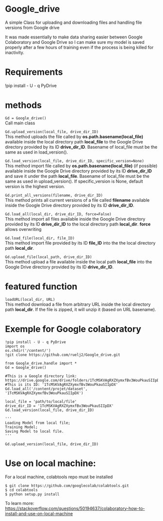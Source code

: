 # Google_drive
A simple Class for uploading and downloading files and handling file versions from Google drive  
  
It was made essentially to make data sharing easier between Google Colaboratory and Google Drive so I can make sure my model is saved properly after a few hours of training even if the process is being killed for inactivity.  


# Requirements
!pip install - U - q PyDrive  


# methods
```Gd = Google_drive()```   
Call main class

```Gd.upload_version(local_file, drive_dir_ID)```    
This method uploads the file called by __os.path.basename(local_file)__ available inside the local directory path __local_file__ to the Google Drive directory provided by its ID __drive_dir_ID__. Basename of local_file must be the same as used in load_version().

```Gd.load_version(local_file, drive_dir_ID, specific_version=None)```     
This method import file called by __os.path.basename(local_file)__ (if possible) available inside the Google Drive directory provided by its ID __drive_dir_ID__ and save it under the path __local_file__. Basename of local_file must be the same as used in upload_version().
If specific_version is None, default version is the highest version.

```Gd.print_all_versions(filename, drive_dir_ID) ```   
This method prints all current versions of a file called __filename__ available inside the Google Drive directory provided by its ID __drive_dir_ID__.

```Gd.load_all(local_dir, drive_dir_ID, force=False)```     
This method import all files available inside the Google Drive directory provided by its ID __drive_dir_ID__ to the local directory path __local_dir__. __force__ allows overwriting 

```Gd.load_file(local_dir, file_ID)```   
This method import file provided by its ID __file_ID__ into the the local directory path __local_dir__.

```Gd.upload_file(local_path, drive_dir_ID)```    
This method upload a file available inside the local path __local_file__ into the Google Drive directory provided by its ID __drive_dir_ID__.

# featured function 
```loadURL(local_dir, URL)```     
This method download a file from arbitrary URL inside the local directory path __local_dir__. If the file is zipped, it will unzip it (based on URL basename).


# Exemple for Google colaboratory
```
!pip install - U - q PyDrive  
import os  
os.chdir('/content/')  
!git clone https://github.com/ruelj2/Google_drive.git  
  
from Google_drive.handle import *
Gd = Google_drive()  
  
#This is a Google directory link: https://drive.google.com/drive/folders/1TcMSKVAgRXZXymxfBv3WouPkauSIIpDX  
#This is its ID: '1TcMSKVAgRXZXymxfBv3WouPkauSIIpDX'  
Gd.load_all('/content/projet/dataset', '1TcMSKVAgRXZXymxfBv3WouPkauSIIpDX')  
  
local_file = 'path/to/local/file'
drive_dir_ID = '1TcMSKVAgRXZXymxfBv3WouPkauSIIpDX'  
Gd.load_version(local_file, drive_dir_ID)  
  
'''
Loading Model from local file;
Training Model;
Saving Model to local file.
'''
  
Gd.upload_version(local_file, drive_dir_ID)  
```

# Use on local machine:
For a local machine, colabtools repo must be installed  
```
$ git clone https://github.com/googlecolab/colabtools.git  
$ cd colabtools  
$ python setup.py install  
```
  
To learn more: https://stackoverflow.com/questions/50194637/colaboratory-how-to-install-and-use-on-local-machine  
